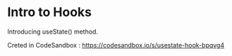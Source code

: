# Intro to Hooks

Introducing useState() method.

Creted in CodeSandbox : https://codesandbox.io/s/usestate-hook-bpqvg4

